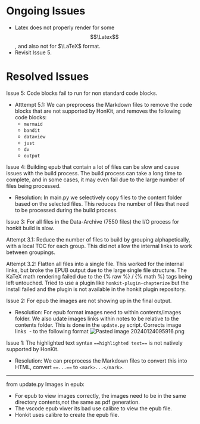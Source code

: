 # Ongoing Issues

- Latex does not properly render for some $$\Latex$$, and also not for $\LaTeX$ format.
- Revisit Issue 5.

# Resolved Issues

Issue 5: Code blocks fail to run for non standard code blocks.
- Atttempt 5.1: We can preprocess the Markdown files to remove the code blocks that are not supported by HonKit, and removes the following code blocks:
  - `mermaid`
  - `bandit`
  - `dataview`
  - `just`
  - `dv`
  - `output`


Issue 4: Building epub that contain a lot of files can be slow and cause issues with the build process. The build process can take a long time to complete, and in some cases, it may even fail due to the large number of files being processed.
- Resolution: In main.py we selectively copy files to the content folder based on the selected files. This reduces the number of files that need to be processed during the build process.

Issue 3: For all files in the Data-Archive (7550 files) the I/O process for honkit build is slow.

Attempt 3.1: Reduce the number of files to build by grouping alphapetically, with a local TOC for each group. This did not allow the internal links to work between groupings.

Attempt 3.2: Flatten all files into a single file. This worked for the internal links, but broke the EPUB output due to the large single file structure. The KaTeX math rendering failed due to the {% raw %} / {% math %} tags being left untouched. Tried to use a plugin like `honkit-plugin-chapterize` but the install failed and the plugin is not available in the honkit plugin repository.

Issue 2: For epub the images are not showing up in the final output.
- Resolution: For epub format images need to within contents/images folder. We also udate images links within notes to be relative to the contents folder. This is done in the `update.py` script. Corrects image links ![]() - to the following format 
![Pasted image 20240124095916.png](images/Pasted%20image%2020240124095916.png)

Issue 1: The highlighted text syntax `==highlighted text==` is not natively supported by HonKit.
- Resolution: We can preprocess the Markdown files to convert this into HTML, convert `==...==` to `<mark>...</mark>`.


-------------------
from update.py
Images in epub:
- For epub to view images correctly, the images need to be in the same directory contents,not the same as pdf generation.
- The vscode epub viwer its bad use calibre to view the epub file.
- Honkit uses calibre to create the epub file.